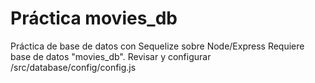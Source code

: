 # Práctica movies_db

Práctica de base de datos con  Sequelize sobre Node/Express
Requiere base de datos "movies_db". Revisar y configurar /src/database/config/config.js

